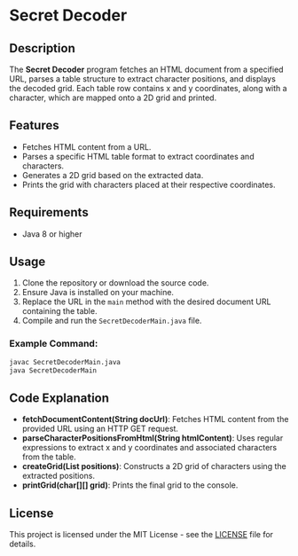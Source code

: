 
# Secret Decoder

## Description
The **Secret Decoder** program fetches an HTML document from a specified URL, parses a table structure to extract character positions, and displays the decoded grid. Each table row contains x and y coordinates, along with a character, which are mapped onto a 2D grid and printed.

## Features
- Fetches HTML content from a URL.
- Parses a specific HTML table format to extract coordinates and characters.
- Generates a 2D grid based on the extracted data.
- Prints the grid with characters placed at their respective coordinates.

## Requirements
- Java 8 or higher

## Usage
1. Clone the repository or download the source code.
2. Ensure Java is installed on your machine.
3. Replace the URL in the `main` method with the desired document URL containing the table.
4. Compile and run the `SecretDecoderMain.java` file.

### Example Command:
```bash
javac SecretDecoderMain.java
java SecretDecoderMain
```

## Code Explanation
- **fetchDocumentContent(String docUrl)**: Fetches HTML content from the provided URL using an HTTP GET request.
- **parseCharacterPositionsFromHtml(String htmlContent)**: Uses regular expressions to extract x and y coordinates and associated characters from the table.
- **createGrid(List<CharacterPosition> positions)**: Constructs a 2D grid of characters using the extracted positions.
- **printGrid(char[][] grid)**: Prints the final grid to the console.

## License
This project is licensed under the MIT License - see the [LICENSE](LICENSE) file for details.

